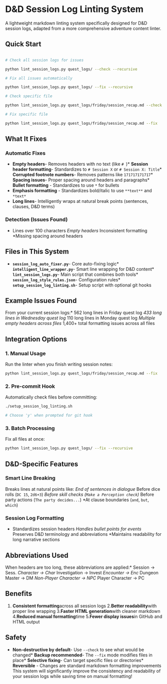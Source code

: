 # D&D Session Log Linting System

A lightweight markdown linting system specifically designed for D&D session logs, adapted from a
more comprehensive adventure content linter.

## Quick Start

```bash

# Check all session logs for issues

python lint_session_logs.py quest_logs/ --check --recursive

# Fix all issues automatically

python lint_session_logs.py quest_logs/ --fix --recursive

# Check specific file

python lint_session_logs.py quest_logs/friday/session_recap.md --check

# Fix specific file

python lint_session_logs.py quest_logs/friday/session_recap.md --fix
```

## What It Fixes

### Automatic Fixes

* **Empty headers**- Removes headers with no text (like `# `)* **Session header formatting**- Standardizes to `# Session X` or `# Session X: Title`* **Corrupted footnote numbers**- Removes patterns like `171717171717`* **Spacing issues**- Proper spacing around headers and paragraphs* **Bullet formatting** - Standardizes to use `*` for bullets
* **Emphasis formatting** - Standardizes bold/italic to use `**text**` and `*text*`
* **Long lines**- Intelligently wraps at natural break points (sentences, clauses, D&D terms)

### Detection (Issues Found)
* Lines over 100 characters
*Empty headers* Inconsistent formatting
*Missing spacing around headers

## Files in This System
* **`session_log_auto_fixer.py`**- Core auto-fixing logic* **`intelligent_line_wrapper.py`**- Smart line wrapping for D&D content* **`lint_session_logs.py`**- Main script that combines both tools* **`session_log_style_rules.json`**- Configuration rules* **`setup_session_log_linting.sh`**- Setup script with optional git hooks

## Example Issues Found

From your current session logs:* 562 long lines in Friday quest log
*433 long lines in Wednesday quest log* 110 long lines in Monday quest log
*Multiple empty headers across files* 1,400+ total formatting issues across all files

## Integration Options

### 1. Manual Usage

Run the linter when you finish writing session notes:
```bash
python lint_session_logs.py quest_logs/friday/session_recap.md --fix
```

### 2. Pre-commit Hook

Automatically check files before committing:
```bash
./setup_session_log_linting.sh

# Choose 'y' when prompted for git hook

```

### 3. Batch Processing

Fix all files at once:
```bash
python lint_session_logs.py quest_logs/ --fix --recursive
```

## D&D-Specific Features

### Smart Line Breaking

Breaks lines at natural points like:
*End of sentences in dialogue* Before dice rolls (`DC 15`, `2d6+3`)
*Before skill checks (`Make a Perception check`)* Before party actions (`The party decides...`)
*At clause boundaries (`and`, `but`, `which`)

### Session Log Formatting
* Standardizes session headers
*Handles bullet points for events* Preserves D&D terminology and abbreviations
*Maintains readability for long narrative sections

## Abbreviations Used

When headers are too long, these abbreviations are applied:* Session → Sess.
*Character → Char* Investigation → Invest
*Encounter → Enc* Dungeon Master → DM
*Non-Player Character → NPC* Player Character → PC

## Benefits

1. **Consistent formatting**across all session logs
2.**Better readability**with proper line wrapping
3.**Faster HTML generation**with cleaner markdown
4.**Reduced manual formatting**time
5.**Fewer display issues**in GitHub and HTML output

## Safety
* **Non-destructive by default**- Use `--check` to see what would be changed* **Backup recommended**- The `--fix` mode modifies files in place* **Selective fixing**- Can target specific files or directories* **Reversible** - Changes are standard markdown formatting improvements
This system will significantly improve the consistency and readability of your session logs while
saving time on manual formatting!
